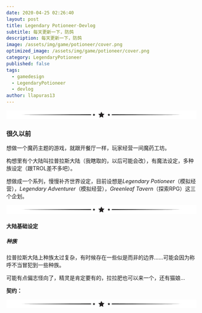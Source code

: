 ```yaml
---
date: 2020-04-25 02:26:40
layout: post
title: Legendary Potioneer·Devlog
subtitle: 每天更新一下，防鸽
description: 每天更新一下，防鸽
image: /assets/img/game/potioneer/cover.png
optimized_image: /assets/img/game/potioneer/cover.png
category: LegendaryPotioneer
published: false
tags:
  - gamedesign
  - LegendaryPotioneer
  - devlog
author: llapuras13
---
```


![](/assets/img/line.png)

### 很久以前

想做一个魔药主题的游戏，就跟开餐厅一样，玩家经营一间魔药工坊。

构想里有个大陆叫拉普拉斯大陆（我瞎取的，以后可能会改），有魔法设定，多种族设定（跟TROL差不多吧）。

想做成一个系列，慢慢补齐世界设定，目前设想是*Legendary Potioneer*（模拟经营），*Legendary Adventurer*（模拟经营），*Greenleaf Tavern*（探索RPG）这三个企划。

![](/assets/img/line.png)

#### 大陆基础设定

##### 种族

拉普拉斯大陆上种族太过复杂，有时候存在一些似是而非的边界......可能会因为称呼不当冒犯到一些种族。

可能有点偏志怪向了，精灵是肯定要有的，拉拉肥也可以来一个，还有猫娘...


**契约：**


![](/assets/img/line.png)
